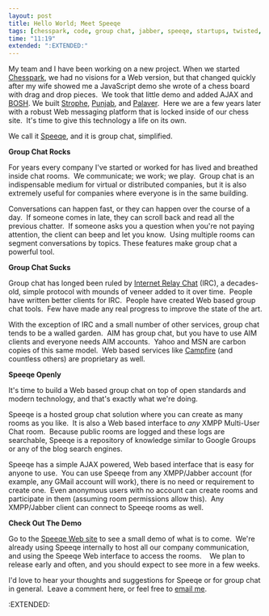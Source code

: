 ```yaml
---
layout: post
title: Hello World; Meet Speeqe
tags: [chesspark, code, group chat, jabber, speeqe, startups, twisted, xmpp]
time: "11:19"
extended: ":EXTENDED:"
---
```


My team and I have been working on a new project. When we started <a href="http://www.chesspark.com/">Chesspark</a>, we had no visions for a Web version, but that changed quickly after my wife showed me a JavaScript demo she wrote of a chess board with drag and drop pieces.  We took that little demo and added AJAX and <a href="http://www.xmpp.org/extensions/xep-0124.html">BOSH</a>. We built <a href="http://www.chesspark.com/play/scripts/strophe.js">Strophe</a>, <a href="http://punjab.sourceforge.net/">Punjab</a>, and <a href="http://www.onlinegamegroup.com/projects/palaver">Palaver</a>.  Here we are a few years later with a robust Web messaging platform that is locked inside of our chess site.  It's time to give this technology a life on its own.

We call it <a href="http://www.speeqe.com/">Speeqe</a>, and it is group chat, simplified.

<strong>Group Chat Rocks</strong>

For years every company I've started or worked for has lived and breathed inside chat rooms.  We communicate; we work; we play.  Group chat is an indispensable medium for virtual or distributed companies, but it is also extremely useful for companies where everyone is in the same building.

Conversations can happen fast, or they can happen over the course of a day.  If someone comes in late, they can scroll back and read all the previous chatter.  If someone asks you a question when you're not paying attention, the client can beep and let you know.  Using multiple rooms can segment conversations by topics. These features make group chat a powerful tool.

<strong>Group Chat Sucks</strong>

Group chat has longed been ruled by <a href="http://en.wikipedia.org/wiki/IRC">Internet Relay Chat</a> (IRC), a decades-old, simple protocol with mounds of veneer added to it over time.  People have written better clients for IRC.  People have created Web based group chat tools.  Few have made any real progress to improve the state of the art.

With the exception of IRC and a small number of other services, group chat tends to be a walled garden.  AIM has group chat, but you have to use AIM clients and everyone needs AIM accounts.  Yahoo and MSN are carbon copies of this same model.  Web based services like <a href="http://www.campfirenow.com/">Campfire</a> (and countless others) are proprietary as well.

<strong>Speeqe Openly</strong>

It's time to build a Web based group chat on top of open standards and modern technology, and that's exactly what we're doing.

Speeqe is a hosted group chat solution where you can create as many rooms as you like.  It is also a Web based interface to <em>any</em> XMPP Multi-User Chat room.  Because public rooms are logged and these logs are searchable, Speeqe is a repository of knowledge similar to Google Groups or any of the blog search engines.

Speeqe has a simple AJAX powered, Web based interface that is easy for anyone to use.  You can use Speeqe from any XMPP/Jabber account (for example, any GMail account will work), there is no need or requirement to create one.  Even anonymous users with no account can create rooms and participate in them (assuming room permissions allow this).  Any XMPP/Jabber client can connect to Speeqe rooms as well.

<strong>Check Out The Demo</strong>

Go to the <a href="http://www.speeqe.com/">Speeqe Web site</a> to see a small demo of what is to come.  We're already using Speeqe internally to host all our company communication, and using the Speeqe Web interface to access the rooms.    We plan to release early and often, and you should expect to see more in a few weeks.

I'd love to hear your thoughts and suggestions for Speeqe or for group chat in general.  Leave a comment here, or feel free to <a href="mailto:metajack@gmail.com">email me</a>.

:EXTENDED:


